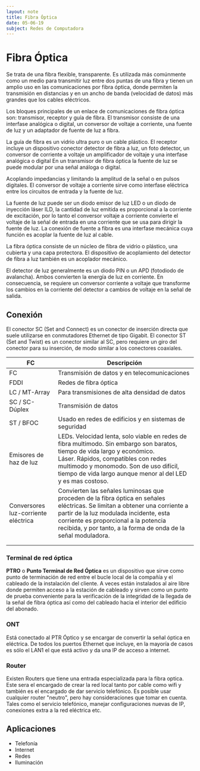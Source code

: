 ```yaml
---
layout: note
title: Fibra Óptica
date: 05-06-19
subject: Redes de Computadora
---
```


# Fibra Óptica

Se trata de una fibra flexible, transparente. Es utilizada más comúnmente como un medio para transmitir luz entre dos puntas de una fibra y tienen un amplio uso en las comunicaciones por fibra óptica, donde permiten la transmisión en distancias y en un ancho de banda (velocidad de datos) más grandes que los cables eléctricos.

Los bloques principales de un enlace de comunicaciones de fibra  óptica son: transmisor, receptor y guía de fibra. El transmisor consiste  de una interfase analógica o digital, un conversor de voltaje a  corriente, una fuente de luz y un adaptador de fuente de luz a fibra. 

La guía de fibra es un vidrio ultra puro o un cable plástico. El  receptor incluye un dispositivo conector detector de fibra a luz, un  foto detector, un conversor de corriente a voltaje un amplificador de  voltaje y una interfase analógica o digital En un transmisor de fibra  óptica la fuente de luz se puede modular por una señal análoga o  digital. 

Acoplando impedancias y limitando la amplitud de la señal o en  pulsos digitales. El conversor de voltaje a corriente sirve como  interfase eléctrica entre los circuitos de entrada y la fuente de luz. 

La fuente de luz puede ser un diodo emisor de luz LED o un diodo de inyección láser ILD, la cantidad de luz emitida es  proporcional a la corriente de excitación, por lo tanto el conversor  voltaje a corriente convierte el voltaje de la señal de entrada en una  corriente que se usa para dirigir la fuente de luz. La conexión de  fuente a fibra es una interfase mecánica cuya función es acoplar la  fuente de luz al cable. 

La fibra óptica consiste de un núcleo de fibra de vidrio o  plástico, una cubierta y una capa protectora. El dispositivo de  acoplamiento del detector de fibra a luz también es un acoplador  mecánico. 

El detector de luz generalmente es un diodo PIN o un APD (fotodiodo de avalancha).  Ambos convierten la energía de luz en corriente. En consecuencia, se  requiere un conversor corriente a voltaje que transforme los cambios en  la corriente del detector a cambios de voltaje en la señal de salida. 

## Conexión

El conector SC (Set and Connect) es un conector de inserción directa que suele utilizarse en conmutadores Ethernet de tipo Gigabit. El conector ST (Set and Twist) es un conector similar al SC, pero  requiere un giro del conector para su inserción, de modo similar a los conectores coaxiales.

| FC                                  | Descripción                                                  |
| ----------------------------------- | ------------------------------------------------------------ |
| FC                                  | Transmisión de datos y en telecomunicaciones                 |
| FDDI                                | Redes de fibra óptica                                        |
| LC / MT-Array                       | Para transmisiones de alta densidad de datos                 |
| SC / SC-Dúplex                      | Transmisión de datos                                         |
| ST / BFOC                           | Usado en redes de edificios y en sistemas de seguridad       |
| Emisores de haz de luz              | LEDs. Velocidad lenta, solo viable en redes de fibra multimodo. Sin embargo son baratos, tiempo de vida largo y económico.<br />Láser. Rápidos, compatibles con redes multimodo y monomodo. Son de uso difícil, tiempo de vida largo aunque menor al del LED y es mas costoso. |
| Conversores luz-corriente eléctrica | Convierten las señales luminosas que proceden de la fibra óptica en señales eléctricas. Se limitan a obtener una corriente a partir de la luz modulada incidente, esta corriente es proporcional a la potencia recibida, y por tanto, a la forma de onda de la señal moduladora. |
|                                     |                                                              |
|                                     |                                                              |



### Terminal de red óptica

**PTRO** o **Punto Terminal de Red Óptica**  es un dispositivo que sirve como punto de terminación de red entre el bucle local de la compañía y el cableado de la instalación del cliente. A veces están instalados al aire libre donde permiten acceso a la estación de 
cableado y sirven como un punto de prueba conveniente para la 
verificación de la integridad de la llegada de la señal de fibra óptica 
así como del cableado hacia el interior del edificio del abonado.

### ONT

Está conectado al PTR Óptico y se encargar de convertir la señal óptica en eléctrica. De todos los puertos Ethernet que incluye, en la mayoría de casos es sólo el LAN1 el que está activo y da una IP de acceso a internet. 

### Router

Existen Routers que tiene una entrada especializada para la fibra optica. Este sera el encargado de crear la red local tanto por cable como wifi y también es el encargado de dar servicio telefónico.
Es posible usar cualquier router "neutro", pero hay consideraciones que tomar en cuenta. Tales como el servicio telefónico, manejar configuraciones nuevas de IP,    conexiones extra a la red eléctrica etc. 

## Aplicaciones

- Telefonía
- Internet
- Redes
- Iluminación 
